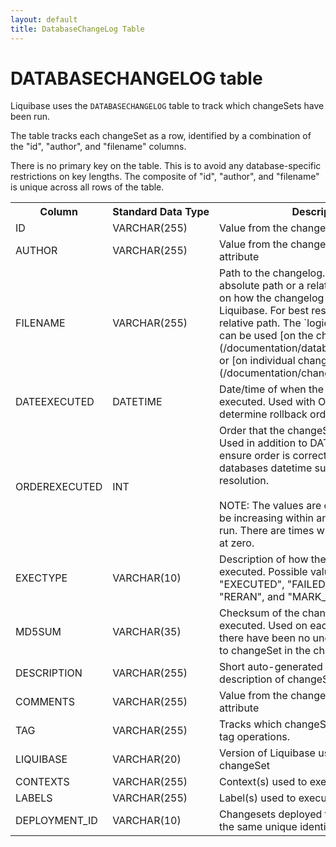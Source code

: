 ```yaml
---
layout: default
title: DatabaseChangeLog Table
---
```


# DATABASECHANGELOG table

Liquibase uses the `DATABASECHANGELOG` table to track which changeSets have been run.

The table tracks each changeSet as a row, identified by a combination of the "id", "author", and "filename" columns.

There is no primary key on the table. This is to avoid any database-specific restrictions on key lengths. The composite of "id", "author", and "filename" 
is unique across all rows of the table.

<table>
    <tr><th>Column</th><th>Standard&nbsp;Data&nbsp;Type</th><th>Description</th></tr>
    <tr><td>ID</td><td>VARCHAR(255)</td><td>Value from the changeSet "id" attribute</td></tr>
    <tr><td>AUTHOR</td><td>VARCHAR(255)</td><td>Value from the changeSet "author" attribute</td></tr>
    <tr><td>FILENAME</td><td>VARCHAR(255)</td><td>Path to the changelog. This may be an absolute path or a relative path depending on how the changelog 
            was passed to Liquibase. For best results, it should be a relative path. The `logicalFilePath` attribute can be used
            [on the changelog](/documentation/databasechangelog.html) or [on individual changeSets](/documentation/changeset.html).</td></tr>
    <tr><td>DATEEXECUTED</td><td>DATETIME</td><td>Date/time of when the changeSet was executed. Used with ORDEREXECUTED to determine rollback order</td></tr>
    <tr><td>ORDEREXECUTED</td><td>INT</td><td>Order that the changeSets were executed. Used in addition to DATEEXECUTED to ensure order is correct even when the databases datetime supports poor resolution.<br><br>NOTE: The values are only guaranteed to be increasing within an individual update run. There are times where they will restart at zero.</td></tr>
    <tr><td>EXECTYPE</td><td>VARCHAR(10)</td><td>Description of how the changeSet was executed. Possible values include "EXECUTED", "FAILED", "SKIPPED", "RERAN", and "MARK_RAN"</td></tr>
    <tr><td>MD5SUM</td><td>VARCHAR(35)</td><td>Checksum of the changeSet when it was executed. Used on each run to ensure there have been no unexpected changes to changeSet in the changelog file.</td></tr>
    <tr><td>DESCRIPTION</td><td>VARCHAR(255)</td><td>Short auto-generated human readable description of changeSet</td></tr>
    <tr><td>COMMENTS</td><td>VARCHAR(255)</td><td>Value from the changeSet "comment" attribute</td></tr>
    <tr><td>TAG</td><td>VARCHAR(255)</td><td>Tracks which changeSets correspond to tag operations.</td></tr>
    <tr><td>LIQUIBASE</td><td>VARCHAR(20)</td><td>Version of Liquibase used to execute the changeSet</td></tr>
    <tr><td>CONTEXTS</td><td>VARCHAR(255)</td><td>Context(s) used to execute the changeSet</td></tr>
    <tr><td>LABELS</td><td>VARCHAR(255)</td><td>Label(s) used to execute the changeSet</td></tr>
    <tr><td>DEPLOYMENT_ID</td><td>VARCHAR(10)</td><td>Changesets deployed together will have the same unique identifier</td></tr>
</table>


